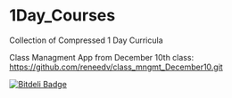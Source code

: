 1Day_Courses
============

Collection of Compressed 1 Day Curricula 

Class Managment App from December 10th class: https://github.com/reneedv/class_mngmt_December10.git



[![Bitdeli Badge](https://d2weczhvl823v0.cloudfront.net/nirds/1day_courses/trend.png)](https://bitdeli.com/free "Bitdeli Badge")

